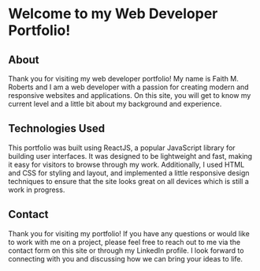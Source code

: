 # Welcome to my Web Developer Portfolio!

## About

Thank you for visiting my web developer portfolio! My name is Faith M. Roberts and I am a web developer with a passion for creating modern and responsive websites and applications. On this site, you will get to know my current level and a little bit about my background and experience.

## Technologies Used

This portfolio was built using ReactJS, a popular JavaScript library for building user interfaces. It was designed to be lightweight and fast, making it easy for visitors to browse through my work. Additionally, I used HTML and CSS for styling and layout, and implemented a little responsive design techniques to ensure that the site looks great on all devices which is still a work in progress.

## Contact

Thank you for visiting my portfolio! If you have any questions or would like to work with me on a project, please feel free to reach out to me via the contact form on this site or through my LinkedIn profile. I look forward to connecting with you and discussing how we can bring your ideas to life.
